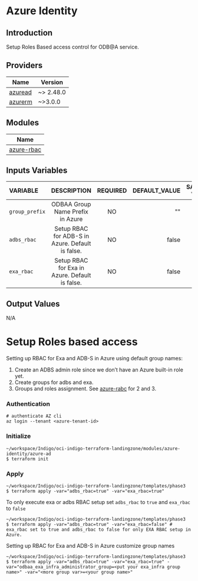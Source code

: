 # Azure Identity  
## Introduction
Setup Roles Based access control for ODB@A service.

## Providers

| Name | Version |
|------|---------|
| [azuread](https://registry.terraform.io/providers/hashicorp/azuread/latest) | ~> 2.48.0 |
| [azurerm](https://registry.terraform.io/providers/hashicorp/azurerm/latest) | ~>3.0.0 |


## Modules
| Name                       |
|----------------------------|
| [azure-rbac](./azure-rbac) |


## Inputs Variables
| VARIABLE |                   DESCRIPTION                    | REQUIRED |                                                  DEFAULT_VALUE |                                              SAMPLE VALUE |
|:---------|:------------------------------------------------:|:--------:|---------------------------------------------------------------:|--------------------------------------------------------:|
| `group_prefix` |         ODBAA Group Name Prefix in Azure         |    NO    | "" | |
|`adbs_rbac`| Setup RBAC for ADB-S in Azure. Default is false. |    NO    | false |  |
|`exa_rbac`|  Setup RBAC for Exa in Azure. Default is false.  |    NO    | false |  |

## Output Values
N/A

# Setup Roles based access
Setting up RBAC for Exa and ADB-S in Azure using default group names:
1. Create an ADBS admin role since we don’t have an Azure built-in role yet.
2. Create groups for adbs and exa.
3. Groups and roles assignment. See [azure-rabc](./azure-rbac/main.tf) for 2 and 3.

### Authentication
```
# authenticate AZ cli
az login --tenant <azure-tenant-id>
```
### Initialize
```
~/workspace/Indigo/oci-indigo-terraform-landingzone/modules/azure-identity/azure-ad
$ terraform init
```
### Apply

```
~/workspace/Indigo/oci-indigo-terraform-landingzone/templates/phase3 
$ terraform apply -var="adbs_rbac=true" -var="exa_rbac=true"
```
To only execute exa or adbs RBAC setup set `adbs_rbac` to `true` and `exa_rbac` to `false`
```
~/workspace/Indigo/oci-indigo-terraform-landingzone/templates/phase3 
$ terraform apply -var="adbs_rbac=true" -var="exa_rbac=false" # exa_rbac set to true and adbs_rbac to false for only EXA RBAC setup in Azure.
```
Setting up RBAC for Exa and ADB-S in Azure customize group names
```
~/workspace/Indigo/oci-indigo-terraform-landingzone/templates/phase3 
$ terraform apply -var="adbs_rbac=true" -var="exa_rbac=true" -var="odbaa_exa_infra_administrator_group=<put your exa_infra group name>" -var="<more group var>=<your group name>"
```